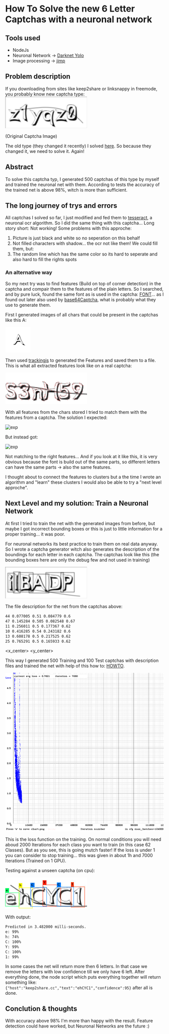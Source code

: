 # How To Solve the new 6 Letter Captchas with a neuronal network #
## Tools used ##
* NodeJs
* Neuronal Network -> [Darknet Yolo](https://pjreddie.com/darknet/yolo/)
* Image processing -> [jimp](https://github.com/oliver-moran/jimp)

## Problem description ##
If you downloading from sites like keep2share or linksnappy in freemode, you probably know new captcha type:
![ks](/docs/220293750054.jpg)

(Original Captcha Image)

The old type (they changed it recently) I solved [here](/docs/howToSolve6DigitCaptchasWalkthrough.md).
So because they changed it, we need to solve it. Again!

## Abstract
To solve this captcha typ, I generated 500 captchas of this type by myself and trained the neuronal net with them. According to tests the accuracy of the trained net is above 98%, witch is more than sufficient.

## The long journey of trys and errors
All captchas I solved so far, I just modified and fed them to [tesseract](https://github.com/naptha/tesseract.js?files=1), a neuronal ocr algorithm. So I did the same thing with this captcha... Long story short: Not working! Some problems with this approche:
1. Picture is just black and white so no seperation on this behalf
2. Not filled characters with shadow... the ocr not like them! We could fill them, but:
3. The random line which has the same color so its hard to seperate and also hard to fill the rights spots

### An alternative way
So my next try was to find features (Build on top of corner detection) in the captcha and compair them to the features of the plain letters. So I searched, and by pure luck, found the same font as is used in the captcha: [FONT](https://www.wfonts.com/font/comicbook-smash)... as I found out later also used by [base64Captcha](https://github.com/mojocn/base64Captcha), what is probably what they use to generate them.

First I generated images of all chars that could be present in the captchas like this A:

![a](/docs/A.jpeg)

Then used [trackingjs](https://trackingjs.com/docs.html#utilities) to generated the Features and saved them to a file.
This is what all extracted features look like on a real captcha:

![withCrns](/docs/withCrns.jpg)

With all features from the chars stored I tried to match them with the features from a captcha. The solution I expected:

![exp](/docs/exp.gif)

But instead got:

![exp](/docs/exp2.gif)

Not matching to the right features... And if you look at it like this, it is very obvious because the font is build out of the same parts, so different letters can have the same parts -> also the same features.

I thought about to connect the features to clusters but a the time I wrote an algorithm and "learn" these clusters I would also be able to try a "next level approche".

## Next Level and my solution: Train a Neuronal Network
At first I tried to train the net with the generated images from before, but maybe I got incorrect bounding boxes or this is just to little information for a proper training... it was poor. 

For neuronal networks its best practice to train them on real data anyway. So I wrote a captcha generator witch also generates the description of the boundings for each letter in each captcha. The captchas look like this (the bounding boxes here are only the debug few and not used in training)

![exp](/docs/674340947845.jpg)

The file description for the net from the captchas above:
```
44 0.077005 0.51 0.084779 0.6
47 0.145284 0.505 0.082548 0.67
11 0.256011 0.5 0.177367 0.62
10 0.416285 0.54 0.243182 0.6
13 0.608178 0.5 0.217525 0.62
25 0.765291 0.5 0.165933 0.62
```
<ClassName> <x_center> <y_center> <width> <height>
  
This way I generated 500 Training and 100 Test captchas with description files and trained the net with help of this how to: [HOWTO](https://github.com/AlexeyAB/darknet#how-to-train-to-detect-your-custom-objects).

![exp](/docs/chart.png)

This is the loss function on the training. On normal conditions you will need aboud 2000 Iterations for each class you want to train (in this case 62 Classes). But as you see, this is going mutch faster! If the loss is under 1 you can consider to stop training... this was given in about 1h and 7000 Iterations (Trained on 1 GPU).

Testing against a unseen captcha (on cpu):

![exp](/docs/predictions.jpg)

With output:
```
Predicted in 3.482000 milli-seconds.
e: 99%
h: 74%
C: 100%
Y: 99%
C: 100%
1: 99%
```

In some cases the net will return more then 6 letters. In that case we remove the letters with low confidence till we only have 6 left.
After everything done, the node script which puts everything together will return something like: 
`{"host":"keep2share.cc","text":"ehCYC1","confidence":95}`
after all is done.

## Conclution & thoughts ##
With accuracy above 98% I'm more than happy with the result.
Feature detection could have worked, but Neuronal Networks are the future :)
